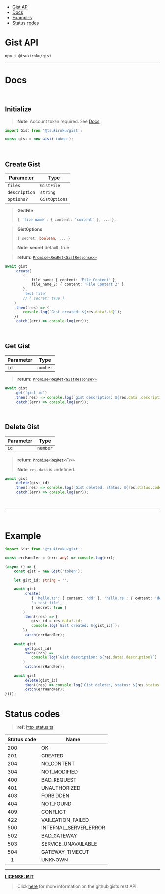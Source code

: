 -   [Gist API](./README.md#gist-api)
-   [Docs](./README.md#docs)
-   [Examples](./README.md#example)
-   [Status codes](./README.md#status-codes)

# Gist API

```sh
npm i @tsukiroku/gist
```

---

# Docs

<br>

## Initialize

> **Note:** Account token required. See [Docs](https://docs.github.com/en/authentication/keeping-your-account-and-data-secure/creating-a-personal-access-token)

```ts
import Gist from '@tsukiroku/gist';

const gist = new Gist('token');
```

<br>

## Create Gist

| Parameter     | Type          |
| ------------- | ------------- |
| `files`       | `GistFile`    |
| `description` | `string`      |
| `options?`    | `GistOptions` |

> **GistFile**
>
> ```ts
> { 'file name': { content: 'content' }, ... },
> ```

> **GistOptions**
>
> ```ts
> { secret: boolean, ... }
> ```
>
> **Note:** **secret** default: true

> **return:** [`Promise<ReqRet<GistResponse>>`](./src/types.ts)

```ts
await gist
    .create(
        {
            file_name: { content: 'File Content' },
            file_name_2: { content: 'File Content 2' },
        },
        'test file'
        // { secret: true }
    )
    .then((res) => {
        console.log(`Gist created: ${res.data!.id}`);
    })
    .catch((err) => console.log(err));
```

<br>

## Get Gist

| Parameter | Type     |
| --------- | -------- |
| `id`      | `number` |

> **return:** [`Promise<ReqRet<GistResponse>>`](./src/types.ts)

```ts
await gist
    .get('gist id')
    .then((res) => console.log(`gist description: ${res.data!.description}`))
    .catch((err) => console.log(err));
```

<br>

## Delete Gist

| Parameter | Type     |
| --------- | -------- |
| `id`      | `number` |

> **return:** [`Promise<ReqRet<{}>>`](./src/types.ts)
>
> **Note:** `res.data` is undefined.

```ts
await gist
    .delete(gist_id)
    .then((res) => console.log(`Gist deleted, status: ${res.status.code}`))
    .catch((err) => console.log(err));
```

<br>

---

<br>

# Example

```ts
import Gist from '@tsukiroku/gist';

const errHandler = (err: any) => console.log(err);

(async () => {
    const gist = new Gist('token');

    let gist_id: string = '';

    await gist
        .create(
            { 'hello.ts': { content: 'dd' }, 'hello.rs': { content: 'ddd' } },
            'a test file',
            { secret: true }
        )
        .then((res) => {
            gist_id = res.data!.id;
            console.log(`Gist created: ${gist_id}`);
        })
        .catch(errHandler);

    await gist
        .get(gist_id)
        .then((res) =>
            console.log(`Gist description: ${res.data!.description}`)
        )
        .catch(errHandler);

    await gist
        .delete(gist_id)
        .then((res) => console.log(`Gist deleted, status: ${res.status.code}`))
        .catch(errHandler);
})();
```

# Status codes

> **ref:** [http_status.ts](./src/structures/http_status.ts)

| Status code | Name                  |
| ----------- | --------------------- |
| 200         | OK                    |
| 201         | CREATED               |
| 204         | NO_CONTENT            |
| 304         | NOT_MODIFIED          |
| 400         | BAD_REQUEST           |
| 401         | UNAUTHORIZED          |
| 403         | FORBIDDEN             |
| 404         | NOT_FOUND             |
| 409         | CONFLICT              |
| 422         | VAILDATION_FAILED     |
| 500         | INTERNAL_SERVER_ERROR |
| 502         | BAD_GATEWAY           |
| 503         | SERVICE_UNAVAILABLE   |
| 504         | GATEWAY_TIMEOUT       |
| -1          | UNKNOWN               |

---

[**LICENSE: MIT**](./LICENSE)

> Click [here](https://docs.github.com/en/rest/gists) for more information on the github gists rest API.
